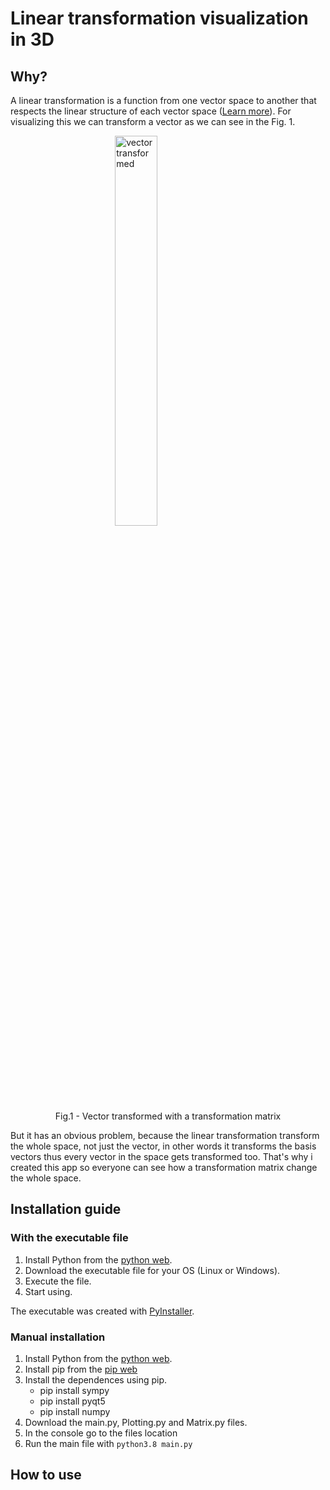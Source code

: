 # Linear transformation visualization in 3D

## Why?

A linear transformation is a function from one vector space to another that respects the linear structure of each vector space ([Learn more](https://brilliant.org/wiki/linear-transformations/)). For visualizing this we can transform a vector as we can see in the Fig. 1. 

<figure>
  <img src="https://i.ibb.co/VTRy5Tx/vector-linear-Transformation.png" alt="vector transformed" style="width:40%;
                                                                                                       display: block;
                                                                                                       margin-left: auto;
                                                                                                       margin-right: auto;">
  <figcaption  style="text-align: center;">Fig.1 - Vector transformed with a transformation matrix</figcaption>
</figure>

But it has an obvious problem, because the linear transformation transform the whole space, not just the vector, in other words it transforms the basis vectors thus every vector in the space gets transformed too. That's why i created this app so everyone can see how a transformation matrix change the whole space.

## Installation guide

### With the executable file

1. Install Python from the [python web](https://www.python.org/).
2. Download the executable file for your OS (Linux or Windows).
3. Execute the file.
4. Start using.

The executable was created with [PyInstaller](http://www.pyinstaller.org/).

### Manual installation

1. Install Python from the [python web](https://www.python.org/).
2. Install pip from the [pip web](https://pip.pypa.io/en/stable/installing/)
3. Install the dependences using pip.
   - pip install sympy
   - pip install pyqt5
   - pip install numpy
4. Download the main.py, Plotting.py and Matrix.py files.
5. In the console go to the files location
6. Run the main file with <code>python3.8 main.py</code>

## How to use

